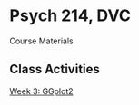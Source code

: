 # Psych 214, DVC
 Course Materials

## Class Activities

[Week 3: GGplot2](https://amandadperez.github.io/DVCPsych214/class_coding/Week3_Live_Coding.html)
